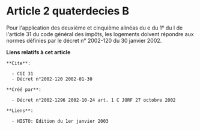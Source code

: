 # Article 2 quaterdecies B

Pour l'application des deuxième et cinquième alinéas du e du 1° du I de l'article 31 du code général des impôts, les
logements doivent répondre aux normes définies par le décret n° 2002-120 du 30 janvier 2002.

**Liens relatifs à cet article**

	**Cite**:

	  - CGI 31
	  - Décret n°2002-120 2002-01-30

	**Créé par**:

	  - Décret n°2002-1296 2002-10-24 art. 1 C JORF 27 octobre 2002

	**Liens**:

	  - HISTO: Edition du 1er janvier 2003
